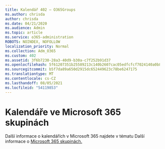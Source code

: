 ```yaml
---
title: Kalendář 402 – O365Groups
ms.author: chrisda
author: chrisda
ms.date: 04/21/2020
ms.audience: Admin
ms.topic: article
ms.service: o365-administration
ROBOTS: NOINDEX, NOFOLLOW
localization_priority: Normal
ms.collection: Adm_O365
ms.custom: 402
ms.assetid: 3f6b7230-28a3-40d9-b30a-c7f252b91d37
ms.openlocfilehash: 5f61207351b25589213c140b2607cac05edfcfcf7024140a0b8e0619f5a32051
ms.sourcegitcommit: b5f7da89a650d2915dc652449623c78be6247175
ms.translationtype: MT
ms.contentlocale: cs-CZ
ms.lasthandoff: 08/05/2021
ms.locfileid: "54119853"
---
```

# <a name="calenders-in-microsoft-365-groups"></a>Kalendáře ve Microsoft 365 skupinách

Další informace o kalendářích v Microsoft 365 najdete v tématu Další informace o [Microsoft 365 skupinách.](https://support.office.com/article/b565caa1-5c40-40ef-9915-60fdb2d97fa2.aspx)
